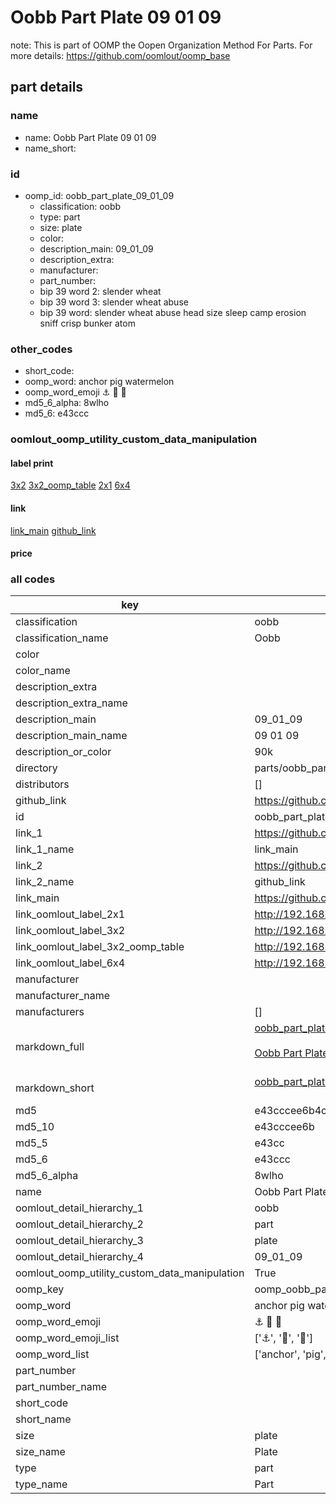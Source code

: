 # Oobb Part Plate 09 01 09  

note: This is part of OOMP the Oopen Organization Method For Parts. For more details: https://github.com/oomlout/oomp_base

##  part details





### name
* name: Oobb Part Plate 09 01 09
* name_short: 
### id
* oomp_id: oobb_part_plate_09_01_09
  * classification: oobb
  * type: part
  * size: plate
  * color: 
  * description_main: 09_01_09
  * description_extra: 
  * manufacturer: 
  * part_number: 
  * bip 39 word 2: slender wheat
  * bip 39 word 3: slender wheat abuse
  * bip 39 word: slender wheat abuse head size sleep camp erosion sniff crisp bunker atom

### other_codes
* short_code: 
* oomp_word: anchor pig watermelon
* oomp_word_emoji :anchor: :pig: :watermelon:
* md5_6_alpha: 8wlho
* md5_6: e43ccc






### oomlout_oomp_utility_custom_data_manipulation
#### label print
[3x2](http://192.168.1.245:1112/?label=oomp%208wlho)
[3x2_oomp_table](http://192.168.1.107:1112/?label=oomp%208wlho)
[2x1](http://192.168.1.242:1112/?label=oomp%208wlho)
[6x4](http://192.168.1.55:1112/?label=oomp%208wlho)    

#### link

[link_main](https://github.com/oomlout/oomlout_oomp_current_version_messy/tree/main/parts/oobb_part_plate_09_01_09) [github_link](https://github.com/oomlout/oomlout_oomp_part_src/tree/main/parts/oobb_part_plate_09_01_09)                             

#### price







### all codes 
| key | value |  
| --- | --- |  
| classification | oobb |  
| classification_name | Oobb |  
| color |  |  
| color_name |  |  
| description_extra |  |  
| description_extra_name |  |  
| description_main | 09_01_09 |  
| description_main_name | 09 01 09 |  
| description_or_color | 90k |  
| directory | parts/oobb_part_plate_09_01_09 |  
| distributors | [] |  
| github_link | https://github.com/oomlout/oomlout_oomp_part_src/tree/main/parts/oobb_part_plate_09_01_09 |  
| id | oobb_part_plate_09_01_09 |  
| link_1 | https://github.com/oomlout/oomlout_oomp_current_version_messy/tree/main/parts/oobb_part_plate_09_01_09 |  
| link_1_name | link_main |  
| link_2 | https://github.com/oomlout/oomlout_oomp_part_src/tree/main/parts/oobb_part_plate_09_01_09 |  
| link_2_name | github_link |  
| link_main | https://github.com/oomlout/oomlout_oomp_current_version_messy/tree/main/parts/oobb_part_plate_09_01_09 |  
| link_oomlout_label_2x1 | http://192.168.1.242:1112/?label=oomp%208wlho |  
| link_oomlout_label_3x2 | http://192.168.1.245:1112/?label=oomp%208wlho |  
| link_oomlout_label_3x2_oomp_table | http://192.168.1.107:1112/?label=oomp%208wlho |  
| link_oomlout_label_6x4 | http://192.168.1.55:1112/?label=oomp%208wlho |  
| manufacturer |  |  
| manufacturer_name |  |  
| manufacturers | [] |  
| markdown_full | [oobb_part_plate_09_01_09](https://github.com/oomlout/oomlout_oomp_current_version_messy/tree/main/parts/oobb_part_plate_09_01_09)<br>[](https://github.com/oomlout/oomlout_oomp_current_version_messy/tree/main/parts/oobb_part_plate_09_01_09)<br>[Oobb Part Plate 09 01 09](https://github.com/oomlout/oomlout_oomp_current_version_messy/tree/main/parts/oobb_part_plate_09_01_09)<br><br> |  
| markdown_short | [oobb_part_plate_09_01_09](https://github.com/oomlout/oomlout_oomp_current_version_messy/tree/main/parts/oobb_part_plate_09_01_09)<br><br> |  
| md5 | e43cccee6b4ca41b2ce4f6a0027e7e5a |  
| md5_10 | e43cccee6b |  
| md5_5 | e43cc |  
| md5_6 | e43ccc |  
| md5_6_alpha | 8wlho |  
| name | Oobb Part Plate 09 01 09 |  
| oomlout_detail_hierarchy_1 | oobb |  
| oomlout_detail_hierarchy_2 | part |  
| oomlout_detail_hierarchy_3 | plate |  
| oomlout_detail_hierarchy_4 | 09_01_09 |  
| oomlout_oomp_utility_custom_data_manipulation | True |  
| oomp_key | oomp_oobb_part_plate_09_01_09 |  
| oomp_word | anchor pig watermelon |  
| oomp_word_emoji | :anchor: :pig: :watermelon: |  
| oomp_word_emoji_list | [':anchor:', ':pig:', ':watermelon:'] |  
| oomp_word_list | ['anchor', 'pig', 'watermelon'] |  
| part_number |  |  
| part_number_name |  |  
| short_code |  |  
| short_name |  |  
| size | plate |  
| size_name | Plate |  
| type | part |  
| type_name | Part |  
